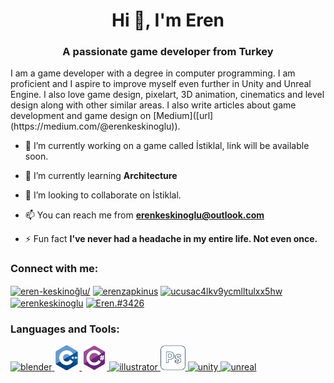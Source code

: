 <h1 align="center">Hi 👋, I'm Eren</h1>
<h3 align="center">A passionate game developer from Turkey</h3>
<a align="center">I am a game developer with a degree in computer programming. I am proficient and I aspire to improve myself even further in Unity and Unreal Engine. I also love game design, pixelart, 3D animation, cinematics and level design along with other similar areas. I also write articles about game development and game design on [Medium]([url](https://medium.com/@erenkeskinoglu)).<a>

- 🔭 I’m currently working on a game called İstiklal, link will be available soon.

- 🌱 I’m currently learning **Architecture**

- 👯 I’m looking to collaborate on İstiklal.

- 📫 You can reach me from **erenkeskinoglu@outlook.com**

- ⚡ Fun fact **I've never had a headache in my entire life. Not even once.**

<h3 align="left">Connect with me:</h3>
<p align="left">
<a href="https://linkedin.com/in/eren-keskinoğlu/" target="blank"><img align="center" src="https://raw.githubusercontent.com/rahuldkjain/github-profile-readme-generator/master/src/images/icons/Social/linked-in-alt.svg" alt="eren-keskinoğlu/" height="30" width="40" /></a>
<a href="https://instagram.com/erenzapkinus" target="blank"><img align="center" src="https://raw.githubusercontent.com/rahuldkjain/github-profile-readme-generator/master/src/images/icons/Social/instagram.svg" alt="erenzapkinus" height="30" width="40" /></a>
<a href="https://www.youtube.com/c/ucusac4lkv9ycmlltulxx5hw" target="blank"><img align="center" src="https://raw.githubusercontent.com/rahuldkjain/github-profile-readme-generator/master/src/images/icons/Social/youtube.svg" alt="ucusac4lkv9ycmlltulxx5hw" height="30" width="40" /></a>
<a href="https://www.hackerrank.com/erenkeskinoglu" target="blank"><img align="center" src="https://raw.githubusercontent.com/rahuldkjain/github-profile-readme-generator/master/src/images/icons/Social/hackerrank.svg" alt="erenkeskinoglu" height="30" width="40" /></a>
<a href="https://discord.gg/Eren.#3426" target="blank"><img align="center" src="https://raw.githubusercontent.com/rahuldkjain/github-profile-readme-generator/master/src/images/icons/Social/discord.svg" alt="Eren.#3426" height="30" width="40" /></a>
</p>

<h3 align="left">Languages and Tools:</h3>
<p align="left"> <a href="https://www.blender.org/" target="_blank" rel="noreferrer"> <img src="https://download.blender.org/branding/community/blender_community_badge_white.svg" alt="blender" width="40" height="40"/> </a> <a href="https://www.w3schools.com/cpp/" target="_blank" rel="noreferrer"> <img src="https://raw.githubusercontent.com/devicons/devicon/master/icons/cplusplus/cplusplus-original.svg" alt="cplusplus" width="40" height="40"/> </a> <a href="https://www.w3schools.com/cs/" target="_blank" rel="noreferrer"> <img src="https://raw.githubusercontent.com/devicons/devicon/master/icons/csharp/csharp-original.svg" alt="csharp" width="40" height="40"/> </a> <a href="https://www.adobe.com/in/products/illustrator.html" target="_blank" rel="noreferrer"> <img src="https://www.vectorlogo.zone/logos/adobe_illustrator/adobe_illustrator-icon.svg" alt="illustrator" width="40" height="40"/> </a> <a href="https://www.photoshop.com/en" target="_blank" rel="noreferrer"> <img src="https://raw.githubusercontent.com/devicons/devicon/master/icons/photoshop/photoshop-line.svg" alt="photoshop" width="40" height="40"/> </a> <a href="https://unity.com/" target="_blank" rel="noreferrer"> <img src="https://www.vectorlogo.zone/logos/unity3d/unity3d-icon.svg" alt="unity" width="40" height="40"/> </a> <a href="https://unrealengine.com/" target="_blank" rel="noreferrer"> <img src="https://raw.githubusercontent.com/kenangundogan/fontisto/036b7eca71aab1bef8e6a0518f7329f13ed62f6b/icons/svg/brand/unreal-engine.svg" alt="unreal" width="40" height="40"/> </a> </p>
